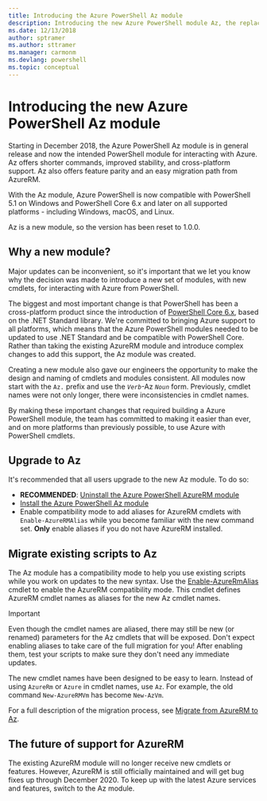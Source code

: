 ```yaml
---
title: Introducing the Azure PowerShell Az module
description: Introducing the new Azure PowerShell module Az, the replacement for the AzureRM module.
ms.date: 12/13/2018
author: sptramer
ms.author: sttramer
ms.manager: carmonm
ms.devlang: powershell
ms.topic: conceptual
---
```

# Introducing the new Azure PowerShell Az module

Starting in December 2018, the Azure PowerShell Az module is in general release and now the intended
PowerShell module for interacting with Azure. Az offers shorter commands, improved stability, and
cross-platform support. Az also offers feature parity and an easy migration path from AzureRM.

With the Az module, Azure PowerShell is now compatible with PowerShell 5.1 on Windows and PowerShell Core 6.x
and later on all supported platforms - including Windows, macOS, and Linux.

Az is a new module, so the version has been reset to 1.0.0.

## Why a new module?

Major updates can be inconvenient, so it's important that we let you know why the decision was made to
introduce a new set of modules, with new cmdlets, for interacting with Azure from PowerShell.

The biggest and most important change is that PowerShell has been a cross-platform product since the
introduction of [PowerShell Core 6.x](/powershell/scripting/overview), based on the .NET Standard library.
We're committed to bringing Azure support to all platforms, which means that the Azure PowerShell modules
needed to be updated to use .NET Standard and be compatible with PowerShell Core. Rather than taking the
existing AzureRM module and introduce complex changes to add this support, the Az module was created.

<!-- NOTE: nbsp used here to avoid markdown parsing error-->
Creating a new module also gave our engineers the opportunity to make the design and naming of cmdlets
and modules consistent. All modules now start with the `Az.` prefix and use the _`Verb`_-Az&nbsp;_`Noun`_
form. Previously, cmdlet names were not only longer, there were inconsistencies in cmdlet names.

By making these important changes that required building a Azure PowerShell module, the team has
committed to making it easier than ever, and on more platforms than previously possible, to use
Azure with PowerShell cmdlets.

## Upgrade to Az

It's recommended that all users upgrade to the new Az module. To do so:

* __RECOMMENDED__: [Uninstall the Azure PowerShell AzureRM module](/powershell/azure/uninstall-az-ps#uninstall-the-azurerm-module)
* [Install the Azure PowerShell Az module](/powershell/azure/install-az-ps)
* Enable compatibility mode to add aliases for AzureRM cmdlets with `Enable-AzureRMAlias`
  while you become familiar with the new command set. __Only__ enable aliases if you do not have AzureRM installed.

## Migrate existing scripts to Az

The Az module has a compatibility mode to help you use existing scripts while you work on
updates to the new syntax. Use the [Enable-AzureRmAlias](/powershell/module/az.accounts/enable-azurermalias)
cmdlet to enable the AzureRM compatibility mode. This cmdlet defines AzureRM cmdlet names as aliases for
the new Az cmdlet names.

> [!IMPORTANT]
> Even though the cmdlet names are aliased, there may still be new (or renamed) parameters for the
> Az cmdlets that will be exposed. Don't expect enabling aliases to take care of the full migration
> for you! After enabling them, test your scripts to make sure they don't need any immediate updates.

The new cmdlet names have been designed to be easy to learn. Instead of using `AzureRm` or `Azure`
in cmdlet names, use `Az`. For example, the old command `New-AzureRMVm` has become `New-AzVm`.

For a full description of the migration process, see [Migrate from AzureRM to Az](migrate-from-azurerm-to-az.md).

## The future of support for AzureRM

The existing AzureRM module will no longer receive new cmdlets or features. However, AzureRM is still officially
maintained and will get bug fixes up through December 2020. To keep up with the latest Azure services and features,
switch to the Az module.
